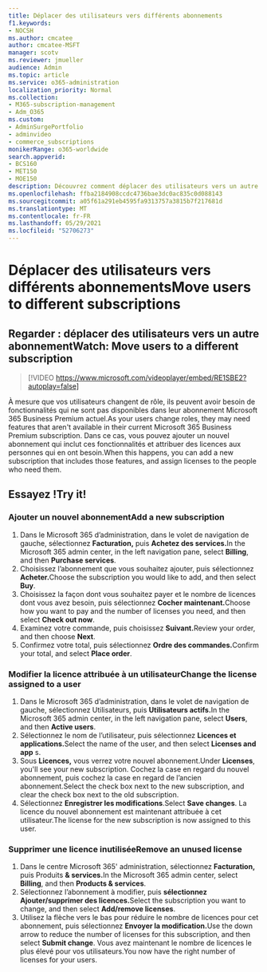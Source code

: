 ```yaml
---
title: Déplacer des utilisateurs vers différents abonnements
f1.keywords:
- NOCSH
ms.author: cmcatee
author: cmcatee-MSFT
manager: scotv
ms.reviewer: jmueller
audience: Admin
ms.topic: article
ms.service: o365-administration
localization_priority: Normal
ms.collection:
- M365-subscription-management
- Adm_O365
ms.custom:
- AdminSurgePortfolio
- adminvideo
- commerce_subscriptions
monikerRange: o365-worldwide
search.appverid:
- BCS160
- MET150
- MOE150
description: Découvrez comment déplacer des utilisateurs vers un autre abonnement lorsque vous avez besoin de nouvelles fonctionnalités.
ms.openlocfilehash: ffba2184908ccdc4736bae3dc0ac835c0d088143
ms.sourcegitcommit: a05f61a291eb4595fa9313757a3815b7f217681d
ms.translationtype: MT
ms.contentlocale: fr-FR
ms.lasthandoff: 05/29/2021
ms.locfileid: "52706273"
---
```

# <a name="move-users-to-different-subscriptions"></a><span data-ttu-id="2019b-103">Déplacer des utilisateurs vers différents abonnements</span><span class="sxs-lookup"><span data-stu-id="2019b-103">Move users to different subscriptions</span></span>

## <a name="watch-move-users-to-a-different-subscription"></a><span data-ttu-id="2019b-104">Regarder : déplacer des utilisateurs vers un autre abonnement</span><span class="sxs-lookup"><span data-stu-id="2019b-104">Watch: Move users to a different subscription</span></span>

> [!VIDEO https://www.microsoft.com/videoplayer/embed/RE1SBE2?autoplay=false]

<span data-ttu-id="2019b-105">À mesure que vos utilisateurs changent de rôle, ils peuvent avoir besoin de fonctionnalités qui ne sont pas disponibles dans leur abonnement Microsoft 365 Business Premium actuel.</span><span class="sxs-lookup"><span data-stu-id="2019b-105">As your users change roles, they may need features that aren't available in their current Microsoft 365 Business Premium subscription.</span></span> <span data-ttu-id="2019b-106">Dans ce cas, vous pouvez ajouter un nouvel abonnement qui inclut ces fonctionnalités et attribuer des licences aux personnes qui en ont besoin.</span><span class="sxs-lookup"><span data-stu-id="2019b-106">When this happens, you can add a new subscription that includes those features, and assign licenses to the people who need them.</span></span>

## <a name="try-it"></a><span data-ttu-id="2019b-107">Essayez !</span><span class="sxs-lookup"><span data-stu-id="2019b-107">Try it!</span></span>

### <a name="add-a-new-subscription"></a><span data-ttu-id="2019b-108">Ajouter un nouvel abonnement</span><span class="sxs-lookup"><span data-stu-id="2019b-108">Add a new subscription</span></span>

1. <span data-ttu-id="2019b-109">Dans le Microsoft 365 d’administration, dans le volet de navigation de gauche, sélectionnez **Facturation,** puis **Achetez des services.**</span><span class="sxs-lookup"><span data-stu-id="2019b-109">In the Microsoft 365 admin center, in the left navigation pane, select **Billing**, and then **Purchase services**.</span></span>
1. <span data-ttu-id="2019b-110">Choisissez l’abonnement que vous souhaitez ajouter, puis sélectionnez **Acheter.**</span><span class="sxs-lookup"><span data-stu-id="2019b-110">Choose the subscription you would like to add, and then select **Buy**.</span></span>
1. <span data-ttu-id="2019b-111">Choisissez la façon dont vous souhaitez payer et le nombre de licences dont vous avez besoin, puis sélectionnez **Cocher maintenant.**</span><span class="sxs-lookup"><span data-stu-id="2019b-111">Choose how you want to pay and the number of licenses you need, and then select **Check out now**.</span></span>
1. <span data-ttu-id="2019b-112">Examinez votre commande, puis choisissez **Suivant.**</span><span class="sxs-lookup"><span data-stu-id="2019b-112">Review your order, and then choose **Next**.</span></span>
1. <span data-ttu-id="2019b-113">Confirmez votre total, puis sélectionnez **Ordre des commandes.**</span><span class="sxs-lookup"><span data-stu-id="2019b-113">Confirm your total, and select **Place order**.</span></span>

### <a name="change-the-license-assigned-to-a-user"></a><span data-ttu-id="2019b-114">Modifier la licence attribuée à un utilisateur</span><span class="sxs-lookup"><span data-stu-id="2019b-114">Change the license assigned to a user</span></span>

1. <span data-ttu-id="2019b-115">Dans le Microsoft 365 d’administration, dans le volet de navigation de gauche, sélectionnez Utilisateurs, puis **Utilisateurs actifs.**</span><span class="sxs-lookup"><span data-stu-id="2019b-115">In the Microsoft 365 admin center, in the left navigation pane, select **Users**, and then **Active users**.</span></span>
1. <span data-ttu-id="2019b-116">Sélectionnez le nom de l’utilisateur, puis sélectionnez **Licences et applications.**</span><span class="sxs-lookup"><span data-stu-id="2019b-116">Select the name of the user, and then select **Licenses and app** s.</span></span>
1. <span data-ttu-id="2019b-117">Sous **Licences,** vous verrez votre nouvel abonnement.</span><span class="sxs-lookup"><span data-stu-id="2019b-117">Under **Licenses**, you'll see your new subscription.</span></span> <span data-ttu-id="2019b-118">Cochez la case en regard du nouvel abonnement, puis cochez la case en regard de l’ancien abonnement.</span><span class="sxs-lookup"><span data-stu-id="2019b-118">Select the check box next to the new subscription, and clear the check box next to the old subscription.</span></span>
1. <span data-ttu-id="2019b-119">Sélectionnez **Enregistrer les modifications**.</span><span class="sxs-lookup"><span data-stu-id="2019b-119">Select **Save changes**.</span></span> <span data-ttu-id="2019b-120">La licence du nouvel abonnement est maintenant attribuée à cet utilisateur.</span><span class="sxs-lookup"><span data-stu-id="2019b-120">The license for the new subscription is now assigned to this user.</span></span>

### <a name="remove-an-unused-license"></a><span data-ttu-id="2019b-121">Supprimer une licence inutilisée</span><span class="sxs-lookup"><span data-stu-id="2019b-121">Remove an unused license</span></span>

1. <span data-ttu-id="2019b-122">Dans le centre Microsoft 365' administration, sélectionnez **Facturation,** puis Produits **& services.**</span><span class="sxs-lookup"><span data-stu-id="2019b-122">In the Microsoft 365 admin center, select **Billing**, and then **Products & services**.</span></span>
1. <span data-ttu-id="2019b-123">Sélectionnez l’abonnement à modifier, puis **sélectionnez Ajouter/supprimer des licences.**</span><span class="sxs-lookup"><span data-stu-id="2019b-123">Select the subscription you want to change, and then select **Add/remove licenses**.</span></span>
1. <span data-ttu-id="2019b-124">Utilisez la flèche vers le bas pour réduire le nombre de licences pour cet abonnement, puis sélectionnez **Envoyer la modification.**</span><span class="sxs-lookup"><span data-stu-id="2019b-124">Use the down arrow to reduce the number of licenses for this subscription, and then select **Submit change**.</span></span> <span data-ttu-id="2019b-125">Vous avez maintenant le nombre de licences le plus élevé pour vos utilisateurs.</span><span class="sxs-lookup"><span data-stu-id="2019b-125">You now have the right number of licenses for your users.</span></span>